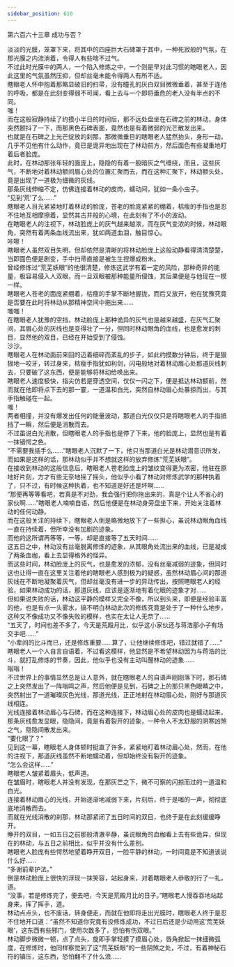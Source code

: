 ```yaml
---
sidebar_position: 610
---
```

 第六百六十三章 成功与否？


淡淡的光膜，笼罩下来，将其中的四座巨大石碑罩于其中，一种死寂般的气氛，在那光膜之内流淌着，令得人有些喘不过气。  
不过此时光膜中的两人，一个陷入修炼之中，一个则是早对此习惯的瞎眼老人，因此这里的气氛虽然压抑，但却丝毫未能令得两人有所不适。  
瞎眼老人怀中抱着那略显破旧的扫帚，没有瞳孔的灰白双目微微垂着，甚至于连他的呼吸，都是在此刻变得弱不可闻，看上去与一个即将垂危的老人没有半点的不同。  
嗤！  
而在这般寂静持续了约摸小半日的时间后，那不远处盘坐在石碑之前的林动，身体突然颤抖了一下，而那黑色石碑表面，竟然也是有着微弱的光芒散发出来。  
也就是在石碑之上光芒绽放的刹那，那微微垂目的瞎眼老人猛然抬头，身形一动，几乎不见他有什么动作，竟已是诡异地出现在了林动前方，然后面色有些凝重地盯着后者脸庞。  
此时，在林动那张年轻的面庞上，隐隐的有着一股暗灰之气缠绕，而且，这些灰气，不断地对着林动额间眉心处的位置汇聚而去，而在这种汇聚下，林动额头处，竟是出现了一道极为细微的灰线。  
那条灰线伸缩不定，仿佛连接着林动的皮肉，蠕动间，犹如一条小虫子。  
“见到‘荒’了么……”  
瞎眼老人目光紧紧地盯着林动的脸庞，苍老的脸庞紧紧的绷着，枯瘦的手指也是忍不住地互相摩擦着，显然其古井般的心境，在此刻有了不小的波动。  
在瞎眼老人的注视下，林动脸庞上的灰气越来越浓，而在灰气变浓的时候，林动眼角，突然有着两条血线流出来，犹如两道血泪，触目惊心。  
咔嚓！  
瞎眼老人虽然双目失明，但却依然是清晰的将林动脸庞上这般动静看得清清楚楚，当即面色便是剧变，手中扫帚直接是被生生捏爆成粉末。  
曾经修炼过“荒芜妖眼”的他很清楚，修炼这武学有着一定的风险，那种奇异的能量，极容易侵入人双眼，而一旦双眼被那种能量所侵蚀，其后果便是与他现在一模一样。  
瞎眼老人苍老的面庞紧绷着，枯瘦的手掌不断地握拢，而后又放开，他在犹豫究竟是否要在此时将林动从那精神空间中拖出来……  
嗤嗤！  
在瞎眼老人犹豫的空挡，林动脸庞上那种诡异的灰气也是越来越盛，在灰气汇聚间，其眉心处的灰线也是变得壮了一分，但同时林动眼角的血线，也是愈发的刺目，显然他的双目，已经在开始受到了侵蚀。  
沙沙。  
瞎眼老人在林动面前来回的迈着细碎而紊乱的步子，如此约摸数分钟后，终于是狠狠地一咬牙，转过身来，枯瘦手指犹如利剑，闪电般地对着林动眉心处那道灰线刺去，只要破了这东西，便是能够将林动给唤出来。  
瞎眼老人速度极快，指尖仿若是穿透空间，仅仅一闪之下，便是抵达林动额前，然而就在他即将点下去的那一霎，一道温和白光，突然自林动眉心处暴掠而出，与其手指触碰在一起。  
嗤！  
两者相撞，并没有爆发出任何的能量波动，那道白光仅仅只是将瞎眼老人的手指抵挡了一瞬，然后便是消散而去。  
不过虽说白光消散，但瞎眼老人的手指也是停了下来，他的脸庞上，显然也是有着一抹错愕之色。  
“不需要我插手么……”瞎眼老人沉默了一下，他只当那道白光是林动潜意识所发，而如果是这样的话，那林动似乎并不想就这样的放弃修炼“荒芜妖眼”。  
在接收到林动的这般信息后，瞎眼老人苍老脸庞上的皱纹变得更为浓密，他驻在原地好片刻，方才有些无奈地摇了摇头，他似乎小看了林动对修炼武学的那种执着了，只不过，有时候这种执着，也不知道是好还是坏啊……  
“那便再等等看吧，若真是不对劲，我会强行把你拖出来的，真是个让人不省心的家伙啊……”瞎眼老人喃喃自语，然后他便是在林动身旁盘坐下来，开始关注着林动的任何动静。  
而在这般关注的持续下，瞎眼老人倒是略微地放下了一些担心，虽说林动眼角血线一直在持续着，但所幸没有加剧的迹象。  
而他的这所谓再等等，一等，却是直接等了五天时间……  
这五日之中，林动没有丝毫脱离修炼的迹象，从其眼角处流出来的血线，已是凝成了两条血枷，看上去显得格外的怪异。  
而这些时间，林动脸庞上的灰气，也是愈发的浓郁，没有丝毫减弱的迹象，但同时这也让得一直在这里关注着他的瞎眼老人感到极为的疑惑，虽然林动眉心间的那道灰线在不断地凝聚着灰气，但却丝毫没有进一步的异动传出，按照瞎眼老人的经验，如果林动成功的话，那道灰线，应该是逐渐地有着化眼的迹象才对……  
但如果说失败的话，林动这平静的模样又完全不像，所以到头来，即便是经验丰富的他，也是有点一头雾水，搞不明白林动此次的修炼究竟是处于了一种什么地步，这种又不像成功又不像失败的模样，也实在太让人无奈了……  
“五天了，时间也差不多了，今天是荒殿月比，似乎这小家伙还与蒋浩那小子有场交手吧……”  
“小辈间的比斗而已，还是修炼重要……算了，让他继续修炼吧，错过就错了……”  
瞎眼老人一个人自言自语着，不过看这模样，他显然是不希望林动因为与蒋浩的比斗，就打乱修炼的节奏，因此，他似乎也没有主动叫醒林动的迹象……  
嗡嗡！  
不过世界上的事情显然总是让人意外，就在瞎眼老人的自语声刚刚落下时，那石碑之上突然发出了一阵嗡鸣之声，然后他便是见到，石碑之上的那只黑色眼睛之中，突然射出了一道璀璨灰色光线，那道光线，正正地射在林动眉心处，刚好与那道灰线相连。  
光线连接着林动眉心与石碑，而在这种连接下，林动眉心处的皮肉也是蠕动起来，那条灰线愈发显眼，隐隐间，竟是有着裂开的迹象，一种令人不太舒服的阴寒凶煞之气，隐隐间散发出来。  
“要化眼了？”  
见到这一幕，瞎眼老人身体顿时挺直了许多，紧紧地盯着林动眉心处，然而，在他的注视下，那道灰线虽然不断地蠕动着，但却始终没有裂开的迹象。  
“怎么会这样……”  
瞎眼老人皱紧着眉头，低声道。  
在皱眉时，瞎眼老人并没有发现，在那灰芒之下，微不可察的闪掠而过的一道温和白光。  
连接着林动眉心的光线，开始逐渐地减弱下来，片刻后，终于是嗤的一声，彻彻底底地消散而去。  
而就在光线消散的刹那，林动那紧闭了五日时间的双目，也终于是在此刻缓缓睁开。  
睁开的双目，一如五日之前那般清澈平静，虽说眼角的血枷看上去有些诡异，但现在的林动，与五日之前相比，似乎并没有什么差别。  
瞎眼老人脸庞有些愕然地望着睁开双目，一脸平静的林动，一时间竟是不知道该说什么好……  
“多谢前辈护法。”  
倒是林动脸庞上很快的浮现一抹笑容，站起身来，对着瞎眼老人恭敬的行了一礼，道。  
“没事，若是修炼完了，便去吧，今天是荒殿月比的日子。”瞎眼老人慢吞吞地站起身来，挥了挥手，道。  
林动点点头，也不废话，转身便走，而就在他即将走出光膜时，瞎眼老人终于是忍不住地开口道：“虽然不知道你究竟有没修炼成功，不过日后还是少动用这‘荒芜妖眼’，这东西有些邪门，使用次数多了，恐怕有伤双眼。”  
林动脚步微微一顿，点了点头，旋即手掌轻摸了摸眉心处，唇角掀起一抹细微弧度，在修炼时，他同样察觉到了这“荒芜妖眼”的一些阴煞之处，不过，有着神秘石符的镇压，这东西，恐怕翻不了什么浪……  
  
  
